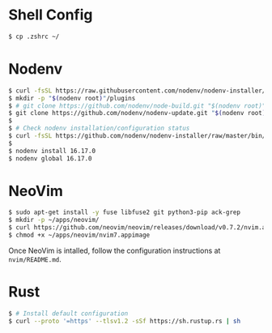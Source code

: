 # Shell Config

```bash
$ cp .zshrc ~/
```

# Nodenv

```bash
$ curl -fsSL https://raw.githubusercontent.com/nodenv/nodenv-installer/master/bin/nodenv-installer | bash
$ mkdir -p "$(nodenv root)"/plugins
$ # git clone https://github.com/nodenv/node-build.git "$(nodenv root)"/plugins/node-build # NOTE: manually install this plugin if it is not installed by default
$ git clone https://github.com/nodenv/nodenv-update.git "$(nodenv root)"/plugins/nodenv-update
$
$ # Check nodenv installation/configuration status
$ curl -fsSL https://github.com/nodenv/nodenv-installer/raw/master/bin/nodenv-doctor | bash
$
$ nodenv install 16.17.0
$ nodenv global 16.17.0
```

# NeoVim

```bash
$ sudo apt-get install -y fuse libfuse2 git python3-pip ack-grep
$ mkdir -p ~/apps/neovim/
$ curl https://github.com/neovim/neovim/releases/download/v0.7.2/nvim.appimage -Lo ~/apps/neovim/nvim7.appimage
$ chmod +x ~/apps/neovim/nvim7.appimage
```

Once NeoVim is intalled, follow the configuration instructions at `nvim/README.md`.

# Rust

```bash
$ # Install default configuration
$ curl --proto '=https' --tlsv1.2 -sSf https://sh.rustup.rs | sh
```
